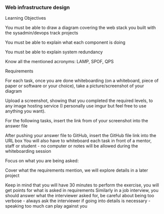 ### Web infrastructure design
Learning Objectives

You must be able to draw a diagram covering the web stack you built with the sysadmin/devops track projects

You must be able to explain what each component is doing

You must be able to explain system redundancy

Know all the mentioned acronyms: LAMP, SPOF, QPS

Requirements

For each task, once you are done whiteboarding (on a whiteboard, piece of paper or software or your choice), take a picture/screenshot of your diagram

Upload a screenshot, showing that you completed the required levels, to any image hosting service (I personally use imgur but feel free to use 
anything you want).

For the following tasks, insert the link from of your screenshot into the answer file

After pushing your answer file to GitHub, insert the GitHub file link into the URL box
You will also have to whiteboard each task in front of a mentor, staff or student - no computer or notes will be allowed during the whiteboarding session

Focus on what you are being asked:

Cover what the requirements mention, we will explore details in a later project

Keep in mind that you will have 30 minutes to perform the exercise, you will get points for what is asked in requirements
Similarly in a job interview, you should answer what the interviewer asked for, be careful about being too verbose - always ask the interviewer if going into details is necessary -
speaking too much can play against you


